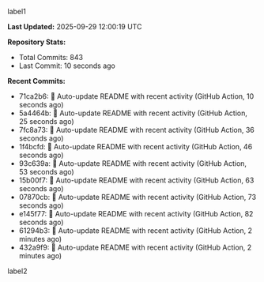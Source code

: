 
label1 
<!-- ACTIVITY_START -->
**Last Updated:** 2025-09-29 12:00:19 UTC

**Repository Stats:**
- Total Commits: 843
- Last Commit: 10 seconds ago

**Recent Commits:**
- 71ca2b6: 🤖 Auto-update README with recent activity (GitHub Action, 10 seconds ago)
- 5a4464b: 🤖 Auto-update README with recent activity (GitHub Action, 25 seconds ago)
- 7fc8a73: 🤖 Auto-update README with recent activity (GitHub Action, 36 seconds ago)
- 1f4bcfd: 🤖 Auto-update README with recent activity (GitHub Action, 46 seconds ago)
- 93c639a: 🤖 Auto-update README with recent activity (GitHub Action, 53 seconds ago)
- 15b00f7: 🤖 Auto-update README with recent activity (GitHub Action, 63 seconds ago)
- 07870cb: 🤖 Auto-update README with recent activity (GitHub Action, 73 seconds ago)
- e145f77: 🤖 Auto-update README with recent activity (GitHub Action, 82 seconds ago)
- 61294b3: 🤖 Auto-update README with recent activity (GitHub Action, 2 minutes ago)
- 432a9f9: 🤖 Auto-update README with recent activity (GitHub Action, 2 minutes ago)
<!-- ACTIVITY_END -->

label2
